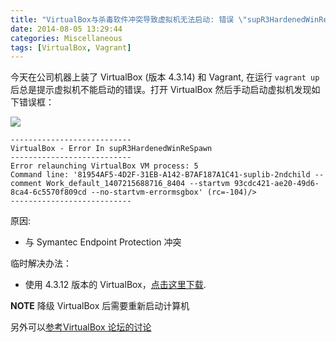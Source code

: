 ```yaml
---
title: "VirtualBox与杀毒软件冲突导致虚拟机无法启动: 错误 \"supR3HardenedWinReSpawn\""
date: 2014-08-05 13:29:44
categories: Miscellaneous
tags: [VirtualBox, Vagrant]
---
```


今天在公司机器上装了 VirtualBox (版本 4.3.14) 和 Vagrant, 在运行 `vagrant up` 后总是提示虚拟机不能启动的错误。打开 VirtualBox 然后手动启动虚拟机发现如下错误框：

![](https://theo-im-1255089908.cos.ap-chengdu.myqcloud.com/images/virtualbox-error.png)


```
---------------------------
VirtualBox - Error In supR3HardenedWinReSpawn
---------------------------
Error relaunching VirtualBox VM process: 5
Command line: '81954AF5-4D2F-31EB-A142-B7AF187A1C41-suplib-2ndchild --comment Work_default_1407215688716_8404 --startvm 93cdc421-ae20-49d6-8ca4-6c5570f809cd --no-startvm-errormsgbox' (rc=-104)/>
---------------------------
```

原因:

* 与 Symantec Endpoint Protection 冲突

临时解决办法：

* 使用 4.3.12 版本的 VirtualBox，[点击这里下载](https://www.virtualbox.org/wiki/Download_Old_Builds_4_3).

**NOTE** 降级 VirtualBox 后需要重新启动计算机

另外可以[参考VirtualBox 论坛的讨论](https://forums.virtualbox.org/viewtopic.php?f=6&t=62615)
